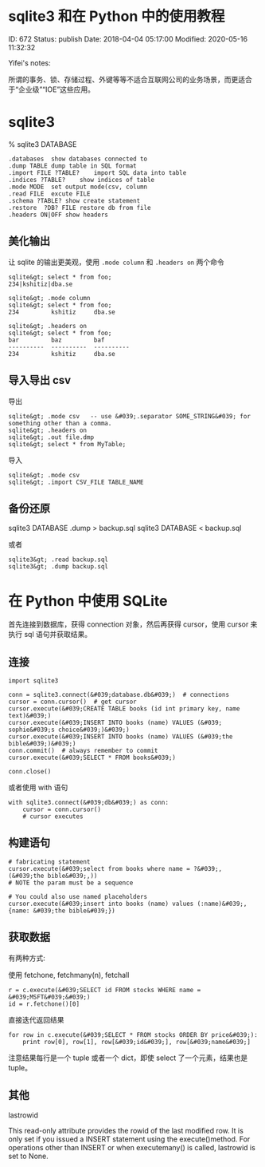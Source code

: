 # sqlite3 和在 Python 中的使用教程


ID: 672
Status: publish
Date: 2018-04-04 05:17:00
Modified: 2020-05-16 11:32:32


Yifei's notes:

所谓的事务、锁、存储过程、外键等等不适合互联网公司的业务场景，而更适合于“企业级”“IOE”这些应用。

# sqlite3

% sqlite3 DATABASE

```
.databases	show databases connected to
.dump TABLE	dump table in SQL format
.import FILE ?TABLE?	import SQL data into table
.indices ?TABLE?	show indices of table
.mode MODE	set output mode(csv, column
.read FILE	excute FILE
.schema ?TABLE?	show create statement
.restore  ?DB? FILE	restore db from file
.headers ON|OFF	show headers
```

## 美化输出

让 sqlite 的输出更美观，使用 `.mode column` 和 `.headers on` 两个命令

```
sqlite&gt; select * from foo;
234|kshitiz|dba.se

sqlite&gt; .mode column
sqlite&gt; select * from foo;
234         kshitiz     dba.se

sqlite&gt; .headers on
sqlite&gt; select * from foo;
bar         baz         baf
----------  ----------  ----------
234         kshitiz     dba.se
```

## 导入导出 csv

导出
```
sqlite&gt; .mode csv   -- use &#039;.separator SOME_STRING&#039; for something other than a comma.
sqlite&gt; .headers on 
sqlite&gt; .out file.dmp 
sqlite&gt; select * from MyTable;
```

导入

```
sqlite&gt; .mode csv
sqlite&gt; .import CSV_FILE TABLE_NAME
```

## 备份还原

sqlite3 DATABASE .dump > backup.sql
sqlite3 DATABASE < backup.sql

或者

```
sqlite3&gt; .read backup.sql
sqlite3&gt; .dump backup.sql
```

# 在 Python 中使用 SQLite

首先连接到数据库，获得 connection 对象，然后再获得 cursor，使用 cursor 来执行 sql 语句并获取结果。

## 连接

```
import sqlite3

conn = sqlite3.connect(&#039;database.db&#039;)  # connections
cursor = conn.cursor()  # get cursor
cursor.execute(&#039;CREATE TABLE books (id int primary key, name text)&#039;)
cursor.execute(&#039;INSERT INTO books (name) VALUES (&#039; sophie&#039;s choice&#039;)&#039;)
cursor.execute(&#039;INSERT INTO books (name) VALUES (&#039;the bible&#039;)&#039;)
conn.commit()  # always remember to commit
cursor.execute(&#039;SELECT * FROM books&#039;)

conn.close()
```

或者使用 with 语句

```
with sqlite3.connect(&#039;db&#039;) as conn:
    cursor = conn.cursor()
    # cursor executes
```

## 构建语句

```
# fabricating statement
cursor.execute(&#039;select from books where name = ?&#039;, (&#039;the bible&#039;,)) 
# NOTE the param must be a sequence

# You could also use named placeholders
cursor.execute(&#039;insert into books (name) values (:name)&#039;, {name: &#039;the bible&#039;})
```

## 获取数据

有两种方式:

使用 fetchone, fetchmany(n), fetchall

```
r = c.execute(&#039;SELECT id FROM stocks WHERE name = &#039;MSFT&#039;&#039;)
id = r.fetchone()[0]
```

直接迭代返回结果

```
for row in c.execute(&#039;SELECT * FROM stocks ORDER BY price&#039;):
    print row[0], row[1], row[&#039;id&#039;], row[&#039;name&#039;]
```

注意结果每行是一个 tuple 或者一个 dict，即使 select 了一个元素，结果也是 tuple。

## 其他

lastrowid

This read-only attribute provides the rowid of the last modified row. It is only set if you issued a INSERT statement using the execute()method. For operations other than INSERT or when executemany() is called, lastrowid is set to None.